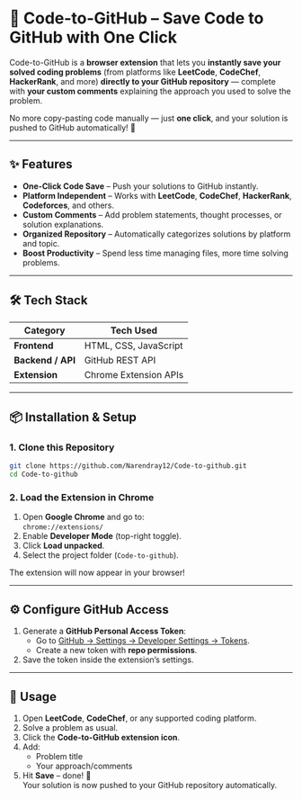
# 🚀 Code-to-GitHub – Save Code to GitHub with One Click  

Code-to-GitHub is a **browser extension** that lets you **instantly save your solved coding problems** (from platforms like **LeetCode**, **CodeChef**, **HackerRank**, and more) **directly to your GitHub repository** — complete with **your custom comments** explaining the approach you used to solve the problem.  

No more copy-pasting code manually — just **one click**, and your solution is pushed to GitHub automatically! 🎉  

---

## ✨ Features  
- **One-Click Code Save** – Push your solutions to GitHub instantly.  
- **Platform Independent** – Works with **LeetCode**, **CodeChef**, **HackerRank**, **Codeforces**, and others.  
- **Custom Comments** – Add problem statements, thought processes, or solution explanations.  
- **Organized Repository** – Automatically categorizes solutions by platform and topic.  
- **Boost Productivity** – Spend less time managing files, more time solving problems.  

---

## 🛠️ Tech Stack  

| **Category**       | **Tech Used** |
|---------------------|---------------|
| **Frontend**        | HTML, CSS, JavaScript |
| **Backend / API**   | GitHub REST API |
| **Extension**       | Chrome Extension APIs |

---

## 📦 Installation & Setup  

### 1. **Clone this Repository**
```bash
git clone https://github.com/Narendray12/Code-to-github.git
cd Code-to-github
```

### 2. **Load the Extension in Chrome**
1. Open **Google Chrome** and go to:  
   `chrome://extensions/`  
2. Enable **Developer Mode** (top-right toggle).  
3. Click **Load unpacked**.  
4. Select the project folder (`Code-to-github`).  

The extension will now appear in your browser!

---

## ⚙️ Configure GitHub Access
1. Generate a **GitHub Personal Access Token**:
   - Go to [GitHub → Settings → Developer Settings → Tokens](https://github.com/settings/tokens).  
   - Create a new token with **repo permissions**.
2. Save the token inside the extension’s settings.

---

## 🚀 Usage  
1. Open **LeetCode**, **CodeChef**, or any supported coding platform.  
2. Solve a problem as usual.  
3. Click the **Code-to-GitHub extension icon**.  
4. Add:
   - Problem title
   - Your approach/comments  
5. Hit **Save** – done! 🎉  
Your solution is now pushed to your GitHub repository automatically.
